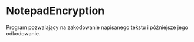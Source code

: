 # NotepadEncryption
Program pozwalający na zakodowanie napisanego tekstu i późniejsze jego odkodowanie.
